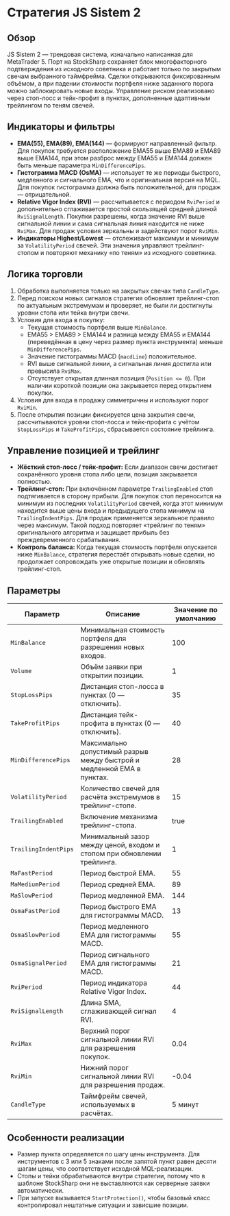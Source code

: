 # Стратегия JS Sistem 2

## Обзор
JS Sistem 2 — трендовая система, изначально написанная для MetaTrader 5. Порт на StockSharp сохраняет блок многофакторного подтверждения из исходного советника и работает только по закрытым свечам выбранного таймфрейма. Сделки открываются фиксированным объёмом, а при падении стоимости портфеля ниже заданного порога можно заблокировать новые входы. Управление риском реализовано через стоп-лосс и тейк-профит в пунктах, дополненные адаптивным трейлингом по теням свечей.

## Индикаторы и фильтры
- **EMA(55), EMA(89), EMA(144)** — формируют направленный фильтр. Для покупок требуется расположение EMA55 выше EMA89 и EMA89 выше EMA144, при этом разброс между EMA55 и EMA144 должен быть меньше параметра `MinDifferencePips`.
- **Гистограмма MACD (OsMA)** — использует те же периоды быстрого, медленного и сигнального EMA, что и оригинальная версия на MQL. Для покупок гистограмма должна быть положительной, для продаж — отрицательной.
- **Relative Vigor Index (RVI)** — рассчитывается с периодом `RviPeriod` и дополнительно сглаживается простой скользящей средней длиной `RviSignalLength`. Покупки разрешены, когда значение RVI выше сигнальной линии и сама сигнальная линия находится не ниже `RviMax`. Для продаж условия зеркальны и задействуют порог `RviMin`.
- **Индикаторы Highest/Lowest** — отслеживают максимум и минимум за `VolatilityPeriod` свечей. Эти значения управляют трейлинг-стопом и повторяют механику «по теням» из исходного советника.

## Логика торговли
1. Обработка выполняется только на закрытых свечах типа `CandleType`.
2. Перед поиском новых сигналов стратегия обновляет трейлинг-стоп по актуальным экстремумам и проверяет, не были ли достигнуты уровни стопа или тейка внутри свечи.
3. Условия для входа в покупку:
   - Текущая стоимость портфеля выше `MinBalance`.
   - EMA55 > EMA89 > EMA144 и разница между EMA55 и EMA144 (переведённая в цену через размер пункта инструмента) меньше `MinDifferencePips`.
   - Значение гистограммы MACD (`macdLine`) положительное.
   - RVI выше сигнальной линии, а сигнальная линия достигла или превысила `RviMax`.
   - Отсутствует открытая длинная позиция (`Position <= 0`). При наличии короткой позиции она закрывается перед открытием покупки.
4. Условия для входа в продажу симметричны и используют порог `RviMin`.
5. После открытия позиции фиксируется цена закрытия свечи, рассчитываются уровни стоп-лосса и тейк-профита с учётом `StopLossPips` и `TakeProfitPips`, сбрасывается состояние трейлинга.

## Управление позицией и трейлинг
- **Жёсткий стоп-лосс / тейк-профит:** Если диапазон свечи достигает сохранённого уровня стопа либо цели, позиция закрывается полностью.
- **Трейлинг-стоп:** При включённом параметре `TrailingEnabled` стоп подтягивается в сторону прибыли. Для покупок стоп переносится на минимум из последних `VolatilityPeriod` свечей, когда этот минимум находится выше цены входа и предыдущего стопа минимум на `TrailingIndentPips`. Для продаж применяется зеркальное правило через максимум. Такой подход повторяет «трейлинг по теням» оригинального алгоритма и защищает прибыль без преждевременного срабатывания.
- **Контроль баланса:** Когда текущая стоимость портфеля опускается ниже `MinBalance`, стратегия перестаёт открывать новые сделки, но продолжает сопровождать уже открытые позиции и обновлять трейлинг-стоп.

## Параметры
| Параметр | Описание | Значение по умолчанию |
| --- | --- | --- |
| `MinBalance` | Минимальная стоимость портфеля для разрешения новых входов. | 100 |
| `Volume` | Объём заявки при открытии позиции. | 1 |
| `StopLossPips` | Дистанция стоп-лосса в пунктах (0 — отключить). | 35 |
| `TakeProfitPips` | Дистанция тейк-профита в пунктах (0 — отключить). | 40 |
| `MinDifferencePips` | Максимально допустимый разрыв между быстрой и медленной EMA в пунктах. | 28 |
| `VolatilityPeriod` | Количество свечей для расчёта экстремумов в трейлинг-стопе. | 15 |
| `TrailingEnabled` | Включение механизма трейлинг-стопа. | true |
| `TrailingIndentPips` | Минимальный зазор между ценой, входом и стопом при обновлении трейлинга. | 1 |
| `MaFastPeriod` | Период быстрой EMA. | 55 |
| `MaMediumPeriod` | Период средней EMA. | 89 |
| `MaSlowPeriod` | Период медленной EMA. | 144 |
| `OsmaFastPeriod` | Период быстрого EMA для гистограммы MACD. | 13 |
| `OsmaSlowPeriod` | Период медленного EMA для гистограммы MACD. | 55 |
| `OsmaSignalPeriod` | Период сигнального EMA для гистограммы MACD. | 21 |
| `RviPeriod` | Период индикатора Relative Vigor Index. | 44 |
| `RviSignalLength` | Длина SMA, сглаживающей сигнал RVI. | 4 |
| `RviMax` | Верхний порог сигнальной линии RVI для разрешения покупок. | 0.04 |
| `RviMin` | Нижний порог сигнальной линии RVI для разрешения продаж. | -0.04 |
| `CandleType` | Таймфрейм свечей, используемых в расчётах. | 5 минут |

## Особенности реализации
- Размер пункта определяется по шагу цены инструмента. Для инструментов с 3 или 5 знаками после запятой пункт равен десяти шагам цены, что соответствует исходной MQL-реализации.
- Стопы и тейки обрабатываются внутри стратегии, потому что в шаблоне StockSharp они не выставляются как серверные заявки автоматически.
- При запуске вызывается `StartProtection()`, чтобы базовый класс контролировал нештатные ситуации и зависшие позиции.

